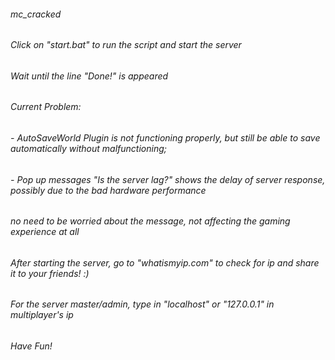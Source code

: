 ###### mc_cracked

###### Click on "start.bat" to run the script and start the server
###### Wait until the line "Done!" is appeared

###### Current Problem:
###### - AutoSaveWorld Plugin is not functioning properly, but still be able to save automatically without malfunctioning;
###### - Pop up messages "Is the server lag?" shows the delay of server response, possibly due to the bad hardware performance
######   no need to be worried about the message, not affecting the gaming experience at all

###### After starting the server, go to "whatismyip.com" to check for ip and share it to your friends! :)
###### For the server master/admin, type in "localhost" or "127.0.0.1" in multiplayer's ip

###### Have Fun!
